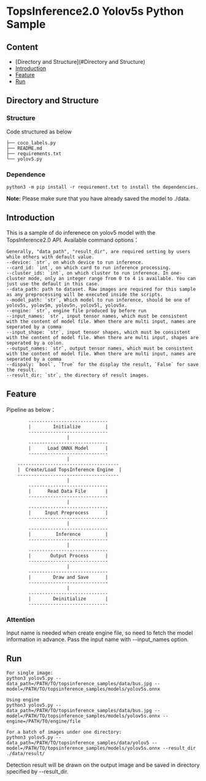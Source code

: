 # TopsInference2.0 Yolov5s Python Sample 

## Content
* [Directory and Structure](#Directory and Structure)
* [Introduction](#Introduction)
* [Feature](#Feature)
* [Run](#Run)

## Directory and Structure
### Structure
Code structured as below
```shell
├── coco_labels.py
├── README.md
├── requirements.txt
└── yolov5.py
```
### Dependence
```shell
python3 -m pip install -r requirement.txt to install the dependencies.
```

**Note:** Please make sure that you have already saved the model to ./data. 

## Introduction
This is a sample of do inferenece on yolov5 model with the TopsInference2.0 API.
Available command options：
```
Generally, "data_path", "result_dir", are required setting by users while others with default value.
--device: `str`, on which device to run inference.
--card_id: `int`, on which card to run inference processing.
--cluster_ids: `int`, on which cluster to run inference. In one-cluster mode, only an integer range from 0 to 4 is available. You can just use the default in this case.
--data_path: path to dataset. Raw images are required for this sample as any preprocessing will be executed inside the scripts.
--model_path: `str`, Which model to run inference, should be one of yolov5s, yolov5m, yolov5n, yolov5l, yolov5x.
--engine: `str`, engine file produced by before run
--input_names: `str`, input tensor names, which must be consistent with the content of model file. When there are multi input, names are seperated by a comma
--input_shape: `str`, input tensor shapes, which must be consistent with the content of model file. When there are multi input, shapes are seperated by a colon.
--output_names: `str`, output tensor names, which must be consistent with the content of model file. When there are multi input, names are seperated by a comma
--dispaly: `bool`, `True` for the display the result, `False` for save the result.
--result_dir: `str`, the directory of result images. 
```

## Feature
Pipeline as below：
```
        -----------------------------
        |        Initialize         |
        -----------------------------
                      |
        -----------------------------
        |      Load ONNX Model      |
        -----------------------------
                      |
    -------------------------------------
    |  Create/Load TopsInference Engine  |
    -------------------------------------
                      |
        -----------------------------
        |      Read Data File       |
        -----------------------------
                      |
        -----------------------------
        |     Input Preprocess      |
        -----------------------------
                      |
        -----------------------------
        |         Inference         |
        -----------------------------
                      |
        -----------------------------
        |       Output Process      |
        -----------------------------
                      |
        -----------------------------
        |        Draw and Save      |
        -----------------------------
                      |
        -----------------------------
        |        Deinitialize       |
        -----------------------------
```

### Attention
Input name is needed when create engine file, so need to fetch the model information in advance. Pass the input name with --input_names option.

## Run
``` shell
For single image:
python3 yolov5.py --data_path=/PATH/TO/topsinference_samples/data/bus.jpg --model=/PATH/TO/topsinference_samples/models/yolov5s.onnx

Using engine
python3 yolov5.py --data_path=/PATH/TO/topsinference_samples/data/bus.jpg --model=/PATH/TO/topsinference_samples/models/yolov5s.onnx --engine=/PATH/TO/engine/file

For a batch of images under one directory:
python3 yolov5.py --data_path=/PATH/TO/topsinference_samples/data/yolov5 --model=/PATH/TO/topsinference_samples/models/yolov5s.onnx --result_dir ./data/result/
```

Detection result will be drawn on the output image and be saved in directory specified by --result_dir.
